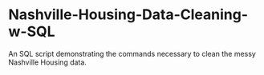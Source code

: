 # Nashville-Housing-Data-Cleaning-w-SQL
An SQL script demonstrating the commands necessary to clean the messy Nashville Housing data.
